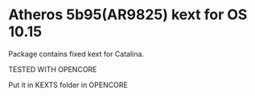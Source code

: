 # Atheros 5b95(AR9825) kext for OS 10.15

Package contains fixed kext for Catalina.

TESTED WITH OPENCORE

Put it in KEXTS folder in OPENCORE
